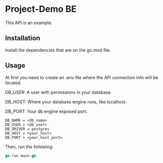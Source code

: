 # Project-Demo BE

This API is an example.

## Installation

Install the dependencies that are on the go.mod file.

## Usage

At first you need to create an .env file where the API connection info will be located.

DB_USER: A user with permissions in your database.

DB_HOST: Where your database engine runs, like localhost.

DB_PORT: Your db engine exposed port.



```.env
DB_NAME = <db_name>
DB_USER = <db_user>
DB_DRIVER = postgres
DB_HOST = <your_host>
DB_PORT = <your_host_port>
```

Then, run the following:

```go
go run main.go
```